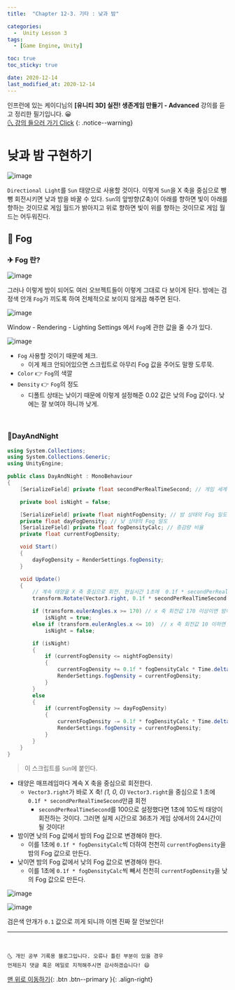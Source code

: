 ```yaml
---
title:  "Chapter 12-3. 기타 : 낮과 밤" 

categories:
  -  Unity Lesson 3 
tags:
  - [Game Engine, Unity]

toc: true
toc_sticky: true

date: 2020-12-14
last_modified_at: 2020-12-14
---
```


인프런에 있는 케이디님의 **[유니티 3D] 실전! 생존게임 만들기 - Advanced** 강의를 듣고 정리한 필기입니다. 😀  
[🌜 강의 들으러 가기 Click](https://www.inflearn.com/course/unity-2#)
{: .notice--warning}


# 낮과 밤 구현하기

![image](https://camo.githubusercontent.com/c5ffa61da3480e5241b4e4909d010d1a3ad0b005398ce767b31dae86a2210bc9/68747470733a2f2f706f737466696c65732e707374617469632e6e65742f4d6a41794d4445794d5452664d5449352f4d4441784e6a41334f544d354e4445344e5455342e6759766a36707a3561764172694766304241733673486f5a77776e75617a616b4d566875674e4d6c6e7173672e634876396e4469745841614936644762384976644c45777676436b6763667246635f756946764e64345455672e4749462e736f6879756e655f616e2f6e696768742e6769663f747970653d77373733)

`Directional Light`를 `Sun` 태양으로 사용할 것이다. 이렇게 `Sun`을 X 축을 중심으로 뺑뺑 회전시키면 낮과 밤을 바꿀 수 있다. `Sun`의 앞방향(Z축)이 아래를 향하면 빛이 아래를 향하는 것이므로 게임 월드가 밝아지고 위로 향하면 빛이 위를 향하는 것이므로 게임 월드는 어두워진다.


## 🚀 Fog

### ✈ Fog 란?

![image](https://user-images.githubusercontent.com/42318591/102064017-1ff35c80-3e3a-11eb-8a93-a3e27c4ae221.png)

그러나 이렇게 밤이 되어도 여러 오브젝트들이 이렇게 그대로 다 보이게 된다. 밤에는 검정색 안개 `Fog`가 끼도록 하여 전체적으로 보이지 않게끔 해주면 된다.

![image](https://user-images.githubusercontent.com/42318591/102065848-6944ab80-3e3c-11eb-9fae-a32ecd69938e.png)

Window - Rendering - Lighting Settings 에서 `Fog`에 관한 값을 줄 수가 있다.

![image](https://user-images.githubusercontent.com/42318591/102065910-7cf01200-3e3c-11eb-8f52-d1e094c95038.png)

- `Fog` 사용할 것이기 때문에 체크.
  - 이게 체크 안되어있으면 스크립트로 아무리 Fog 값을 주어도 말짱 도루묵.
- `Color` 👉 `Fog`의 색깔
- `Density` 👉 `Fog`의 정도
  - 디폴트 상태는 낮이기 때문에 이렇게 설정해준 0.02 값은 낮의 Fog 값이다. 낮에는 잘 보여야 하니까 낮게.

<br>

### 📜DayAndNight

```c#
using System.Collections;
using System.Collections.Generic;
using UnityEngine;

public class DayAndNight : MonoBehaviour
{
    [SerializeField] private float secondPerRealTimeSecond; // 게임 세계에서의 100초 = 현실 세계의 1초

    private bool isNight = false;

    [SerializeField] private float nightFogDensity; // 밤 상태의 Fog 밀도
    private float dayFogDensity; // 낮 상태의 Fog 밀도
    [SerializeField] private float fogDensityCalc; // 증감량 비율
    private float currentFogDensity; 

    void Start()
    {
        dayFogDensity = RenderSettings.fogDensity;
    }

    void Update()
    {
        // 계속 태양을 X 축 중심으로 회전. 현실시간 1초에  0.1f * secondPerRealTimeSecond 각도만큼 회전
        transform.Rotate(Vector3.right, 0.1f * secondPerRealTimeSecond * Time.deltaTime);

        if (transform.eulerAngles.x >= 170) // x 축 회전값 170 이상이면 밤이라고 하겠음
            isNight = true;
        else if (transform.eulerAngles.x <= 10)  // x 축 회전값 10 이하면 낮이라고 하겠음
            isNight = false;

        if (isNight)
        {
            if (currentFogDensity <= nightFogDensity)
            {
                currentFogDensity += 0.1f * fogDensityCalc * Time.deltaTime;
                RenderSettings.fogDensity = currentFogDensity;
            }
        }
        else
        {
            if (currentFogDensity >= dayFogDensity)
            {
                currentFogDensity -= 0.1f * fogDensityCalc * Time.deltaTime;
                RenderSettings.fogDensity = currentFogDensity;
            }
        }
    }
}

```

> 이 스크립트를 `Sun`에 붙인다.

- 태양은 매프레임마다 계속 X 축을 중심으로 회전한다. 
  - `Vector3.right`가 바로 X 축! *(1, 0, 0)* `Vector3.right`을 중심으로 1 초에 `0.1f * secondPerRealTimeSecond`만큼 회전
    - `secondPerRealTimeSecond`를 100으로 설정했다면 1초에 10도씩 태양이 회전하는 것이다. 그러면 실제 시간으로 36초가 게임 상에서의 24시간이 될 것이다! 
- 밤이면 낮의 Fog 값에서 밤의 Fog 값으로 변경해야 한다.
  - 이를 1초에 `0.1f * fogDensityCalc`씩 더하여 천천히 `currentFogDensity`을 밤의 Fog 값으로 만든다.
- 낮이면 밤의 Fog 값에서 낮의 Fog 값으로 변경해야 한다.
  - 이를 1초에 `0.1f * fogDensityCalc`씩 빼서 천천히 `currentFogDensity`을 낮의 Fog 값으로 만든다.

![image](https://user-images.githubusercontent.com/42318591/102066051-b45ebe80-3e3c-11eb-9f5d-f08f2db7e923.png)

![image](https://user-images.githubusercontent.com/42318591/102065378-d277ef00-3e3b-11eb-98d7-f6057aa23e32.png)

검은색 안개가 `0.1` 값으로 끼게 되니까 이젠 진짜 잘 안보인다! 

***
<br>

    🌜 개인 공부 기록용 블로그입니다. 오류나 틀린 부분이 있을 경우 
    언제든지 댓글 혹은 메일로 지적해주시면 감사하겠습니다! 😄

[맨 위로 이동하기](#){: .btn .btn--primary }{: .align-right}
